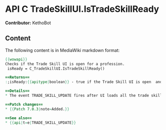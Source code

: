 # API C TradeSkillUI.IsTradeSkillReady

**Contributor:** KethoBot

## Content

The following content is in MediaWiki markdown format:

```mediawiki
{{wowapi}}
Checks if the Trade Skill UI is open for a profession.
 isReady = C_TradeSkillUI.IsTradeSkillReady()

==Returns==
:;isReady:{{apitype|boolean}} - true if the Trade Skill UI is open  and loaded for a profession, false otherwise.

==Details==
* The event TRADE_SKILL_UPDATE fires after UI loads all the trade skills; This can be used if isReady returns false

==Patch changes==
* {{Patch 7.0.3|note=Added.}}

==See also==
* {{api|t=e|TRADE_SKILL_UPDATE}}
```